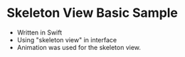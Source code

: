# Skeleton View Basic Sample
- Written in Swift
- Using "skeleton view" in interface
- Animation was used for the skeleton view.
